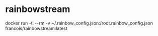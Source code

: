 # rainbowstream
docker run -ti --rm -v ~/.rainbow_config.json:/root.rainbow_config.json francois/rainbowstream:latest
